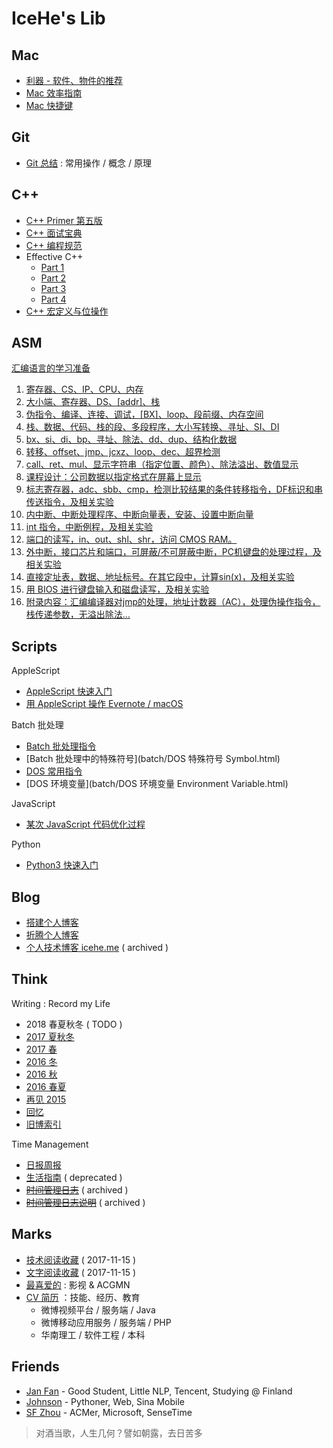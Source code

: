 # IceHe's Lib

## Mac

- [利器 - 软件、物件的推荐](tools.md)
- [Mac 效率指南](mac/efficiency.md)
- [Mac 快捷键](mac/shortcuts.md)

## Git

- [Git 总结](cmd/git_note.md) : 常用操作 / 概念 / 原理

## C++

- [C++ Primer 第五版](cpp/cpp-primer-5th.md)
- [C++ 面试宝典](cpp/cpp-interview-book.md)
- [C++ 编程规范](cpp/cpp-code-standards.md)
- Effective C++
    - [Part 1](cpp/effective-cpp-reading-note-1.md)
    - [Part 2](cpp/effective-cpp-reading-note-2.md)
    - [Part 3](cpp/effective-cpp-reading-note-3.md)
    - [Part 4](cpp/effective-cpp-reading-note-4.md)
- [C++ 宏定义与位操作](cpp/cpp-macro-n-bit-operations.md)

## ASM

[汇编语言的学习准备](asm/prepare-asm-on-windows-7.md)

1. [寄存器、CS、IP、CPU、内存](asm/asm-learning-note-1.md)
2. [大小端、寄存器、DS、[addr]、栈](asm/asm-learning-note-2.md)
3. [伪指令、编译、连接、调试，[BX]、loop、段前缀、内存空间](asm/asm-learning-note-3.md)
4. [栈、数据、代码、栈的段、多段程序，大小写转换、寻址、SI、DI](asm/asm-learning-note-4.md)
5. [bx、si、di、bp、寻址、除法、dd、dup、结构化数据](asm/asm-learning-note-5.md)
6. [转移、offset、jmp、jcxz、loop、dec、超界检测](asm/asm-learning-note-6.md)
7. [call、ret、mul、显示字符串（指定位置、颜色）、除法溢出、数值显示](asm/asm-learning-note-7.md)
8. [课程设计：公司数据以指定格式在屏幕上显示](asm/asm-learning-note-8.md)
9. [标志寄存器，adc、sbb、cmp，检测比较结果的条件转移指令，DF标识和串传送指令，及相关实验](asm/asm-learning-note-9.md)
10. [内中断、中断处理程序、中断向量表，安装、设置中断向量](asm/asm-learning-note-10.md)
11. [int 指令，中断例程，及相关实验](asm/asm-learning-note-11.md)
12. [端口的读写，in、out、shl、shr，访问 CMOS RAM。](asm/asm-learning-note-12.md)
13. [外中断，接口芯片和端口，可屏蔽/不可屏蔽中断，PC机键盘的处理过程，及相关实验](asm/asm-learning-note-13.md)
14. [直接定址表，数据、地址标号。在其它段中，计算sin(x)，及相关实验](asm/asm-learning-note-14.md)
15. [用 BIOS 进行键盘输入和磁盘读写，及相关实验](asm/asm-learning-note-15.md)
16. [附录内容：汇编编译器对jmp的处理，地址计数器（AC），处理伪操作指令，栈传递参数，无溢出除法…](asm/asm-learning-note-16.md)

## Scripts

AppleScript

- [AppleScript 快速入门](applescript/applescript.md)
- [用 AppleScript 操作 Evernote / macOS](applescript/evernote-macos.md)

Batch 批处理

- [Batch 批处理指令](batch/batch/batch-commands.md)
- [Batch 批处理中的特殊符号](batch/DOS 特殊符号 Symbol.html)
- [DOS 常用指令](batch/dos-common-commands.md)
- [DOS 环境变量](batch/DOS 环境变量 Environment Variable.html)

JavaScript

- [某次 JavaScript 代码优化过程](javascript/某次js代码优化过程.md)

Python

- [Python3 快速入门](python/quick_start.md)

## Blog

- [搭建个人博客](web/build_blog.md)
- [折腾个人博客](web/blog_changelog.md)
- [个人技术博客 icehe.me](https://icehe.me) ( archived )

## Think

Writing : Record my Life

- 2018 春夏秋冬 ( TODO )
- [2017 夏秋冬](think/2017_from_summer_to_winter.md)
- [2017 春](think/2017_spring.md)
- [2016 冬](think/2016_winter.md)
- [2016 秋](think/2016_fall.md)
- [2016 春夏](think/2016_summer.md)
- [再见 2015](think/bye2015.md)
- [回忆](moments.md)
- [旧博索引](old-blog.md)

Time Management

- [日报周报](diary/)
- [生活指南](think/life_manual.md) ( deprecated )
- [~~时间管理日志~~](lifelogs.md) ( archived )
- [~~时间管理日志说明~~](think/time_mgt.md) ( archived )

## Marks

- [技术阅读收藏](tech.md) ( 2017-11-15 )
- [文字阅读收藏](read.md) ( 2017-11-15 )
- [最喜爱的](favourites.md) : 影视 & ACGMN
- [CV 简历](cv.md) ：技能、经历、教育
    - 微博视频平台 / 服务端 / Java
    - 微博移动应用服务 / 服务端 / PHP
    - 华南理工 / 软件工程 / 本科

## Friends

- [Jan Fan](http://janfan.cn/) - Good Student, Little NLP, Tencent, Studying @ Finland
- [Johnson](http://mrzys.coding.me/) - Pythoner, Web, Sina Mobile
- [SF Zhou](http://sf-zhou.github.io/) - ACMer, Microsoft, SenseTime

> 对酒当歌，人生几何？譬如朝露，去日苦多